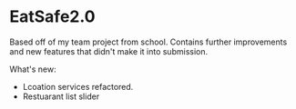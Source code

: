 # EatSafe2.0
Based off of my team project from school. Contains further improvements and new features that didn't make it into submission. 

What's new:
- Lcoation services refactored.
- Restuarant list slider
  
